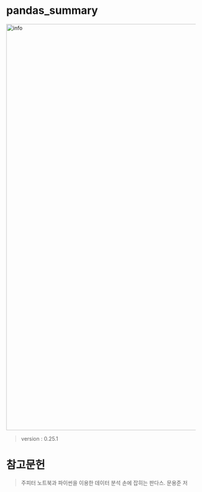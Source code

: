 # pandas_summary
  
<img width="1078" alt="info" src="https://user-images.githubusercontent.com/43739827/73938063-d4267b80-4929-11ea-95e8-aab546f7ea3b.png"></img>  
> version : 0.25.1

# 참고문헌
> 주피터 노트북과 파이썬을 이용한 데이터 분석 손에 잡히는 판다스. 문용준 저
